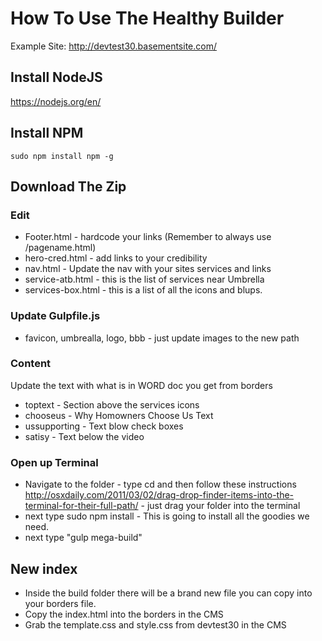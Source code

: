 # How To Use The Healthy Builder 

Example Site: http://devtest30.basementsite.com/

## Install NodeJS
https://nodejs.org/en/


## Install NPM
```
sudo npm install npm -g
```

## Download The Zip 

### Edit
- Footer.html - hardcode your links (Remember to always use /pagename.html)
- hero-cred.html - add links to your credibility 
- nav.html - Update the nav with your sites services and links
- service-atb.html - this is the list of services near Umbrella 
- services-box.html - this is a list of all the icons and blups. 


### Update Gulpfile.js 
- favicon, umbrealla, logo, bbb - just update images to the new path

### Content 
Update the text with what is in WORD doc you get from borders 
- toptext - Section above the services icons
- chooseus - Why Homowners Choose Us Text 
- ussupporting - Text blow check boxes
- satisy -  Text below the video

### Open up Terminal 
- Navigate to the folder - type cd  and then follow these instructions http://osxdaily.com/2011/03/02/drag-drop-finder-items-into-the-terminal-for-their-full-path/  - just drag your folder into the terminal 
- next type sudo npm install - This is going to install all the goodies we need. 
- next type "gulp mega-build" 

## New index 
- Inside the build folder there will be a brand new file you can copy into your borders file. 
- Copy the index.html into the borders in the CMS 
- Grab the template.css and style.css from devtest30 in the CMS
